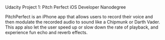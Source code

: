 Udacity Project 1: Pitch Perfect iOS Developer Nanodegree

PitchPerfect is an iPhone app that allows users to record their voice and  then modulate the recorded audio to sound like a Chipmunk or Darth Vader. This app also let the user speed up or slow down the rate of playback, and experience fun echo and reverb effects.
